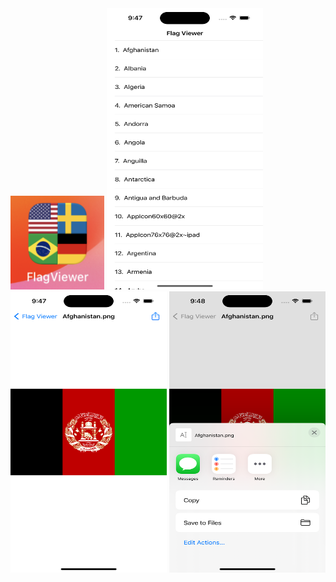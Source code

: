 

<img src="https://github.com/zeeshan2k2/FlagViewer/blob/main/app%20icon.png" width="150" height="150">
 
<img src="https://github.com/zeeshan2k2/FlagViewer/blob/main/FlagViewer%20-%20First%20page.png" width="250" height="450">
<img src="https://github.com/zeeshan2k2/FlagViewer/blob/main/FlagViewer%20-%20Second%20pags.png" width="250" height="450">
<img src="https://github.com/zeeshan2k2/FlagViewer/blob/main/FlagViewer%20-%20Share%20funcionality.png" width="250" height="450">

